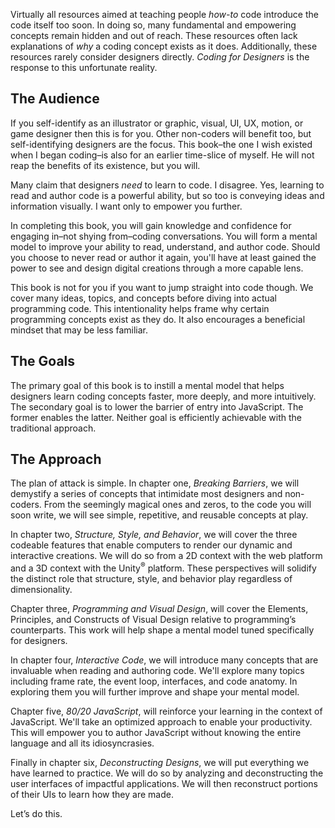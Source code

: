 Virtually all resources aimed at teaching people *how-to* code introduce the code itself too soon. In doing so, many fundamental and empowering concepts remain hidden and out of reach. These resources often lack explanations of *why* a coding concept exists as it does. Additionally, these resources rarely consider designers directly. *Coding for Designers* is the response to this unfortunate reality.

## The Audience

If you self-identify as an illustrator or graphic, visual, UI, UX, motion, or game designer then this is for you. Other non-coders will benefit too, but self-identifying designers are the focus. This book–the one I wish existed when I began coding–is also for an earlier time-slice of myself. He will not reap the benefits of its existence, but you will.

Many claim that designers *need* to learn to code. I disagree. Yes, learning to read and author code is a powerful ability, but so too is conveying ideas and information visually. I want only to empower you further.

In completing this book, you will gain knowledge and confidence for engaging in–not shying from–coding conversations. You will form a mental model to improve your ability to read, understand, and author code. Should you choose to never read or author it again, you'll have at least gained the power to see and design digital creations through a more capable lens.

This book is not for you if you want to jump straight into code though. We cover many ideas, topics, and concepts before diving into actual programming code. This intentionality helps frame why certain programming concepts exist as they do. It also encourages a beneficial mindset that may be less familiar.

## The Goals

The primary goal of this book is to instill a mental model that helps designers learn coding concepts faster, more deeply, and more intuitively. The secondary goal is to lower the barrier of entry into JavaScript. The former enables the latter. Neither goal is efficiently achievable with the traditional approach.

## The Approach

The plan of attack is simple. In chapter one, *Breaking Barriers*, we will demystify a series of concepts that intimidate most designers and non-coders. From the seemingly magical ones and zeros, to the code you will soon write, we will see simple, repetitive, and reusable concepts at play.

In chapter two, *Structure, Style, and Behavior*, we will cover the three codeable features that enable computers to render our dynamic and interactive creations. We will do so from a 2D context with the web platform and a 3D context with the Unity<sup>®</sup> platform. These perspectives will solidify the distinct role that structure, style, and behavior play regardless of dimensionality.

Chapter three, *Programming and Visual Design*, will cover the Elements, Principles, and Constructs of Visual Design relative to programming’s counterparts. This work will help shape a mental model tuned specifically for designers.

In chapter four, *Interactive Code*, we will introduce many concepts that are invaluable when reading and authoring code. We'll explore many topics including frame rate, the event loop, interfaces, and code anatomy. In exploring them you will further improve and shape your mental model.

Chapter five, *80/20 JavaScript*, will reinforce your learning in the context of JavaScript. We'll take an optimized approach to enable your productivity. This will empower you to author JavaScript without knowing the entire language and all its idiosyncrasies.

Finally in chapter six, *Deconstructing Designs*, we will put everything we have learned to practice. We will do so by analyzing and deconstructing the user interfaces of impactful applications. We will then reconstruct portions of their UIs to learn how they are made.

Let’s do this.